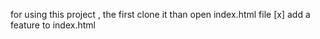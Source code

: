 for using this project , the first clone it than open index.html file
[x] add a feature to index.html

